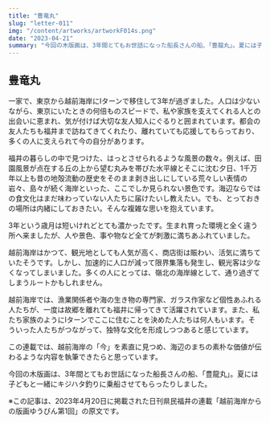 ```yaml
---
title: "豊竜丸"
slug: "letter-011"
img: "/content/artworks/artworkF014s.png"
date: "2023-04-21"
summary: "今回の木版画は、3年間とてもお世話になった船長さんの船、「豊龍丸」。夏には子どもと一緒にキジハタ釣りに乗船させてもらったりしました。"
---
```


## 豊竜丸

一家で、東京から越前海岸にIターンで移住して3年が過ぎました。人口は少ないながら、東京にいたときの何倍ものスピードで、私や家族を支えてくれる人との出会いに恵まれ、気が付けば大切な友人知人にぐるりと囲まれています。都会の友人たちも福井まで訪ねてきてくれたり、離れていても応援してもらっており、多くの人に支えられて今の自分があります。  

福井の暮らしの中で見つけた、はっとさせられるような風景の数々。例えば、田園風景が点在する丘の上から望む丸みを帯びた水平線とそこに沈む夕日、1千万年以上も昔の地殻流動の歴史をそのまま剥き出しにしている荒々しい表情の岩々、島々が続く海岸といった、ここでしか見られない景色です。海辺ならではの食文化はまだ味わっていない人たちに届けたいし教えたい。でも、とっておきの場所は内緒にしておきたい。そんな複雑な思いを抱えています。  

3年という歳月は短いけれどとても濃かったです。生まれ育った環境と全く違う所へ来ましたが、人や景色、事や物など全てが刺激に満ちあふれていました。  

越前海岸はかつて、観光地としても人気が高く、商店街は賑わい、活気に満ちていたそうです。しかし、加速的に人口が減って限界集落も発生し、観光客は少なくなってしまいました。多くの人にとっては、嶺北の海岸線として、通り過ぎてしまうルートかもしれません。  

越前海岸では、漁業関係者や海の生き物の専門家、ガラス作家など個性あふれる人たちが、一度は故郷を離れても福井に帰ってきて活躍されています。また、私たち家族のようにIターンでここに住むことを決めた人たちは何人もいます。そういった人たちがつながって、独特な文化を形成しつつあると感じています。  

この連載では、越前海岸の「今」を素直に見つめ、海辺のまちの素朴な価値が伝わるような内容を執筆できたらと思っています。  

今回の木版画は、3年間とてもお世話になった船長さんの船、「豊龍丸」。夏には子どもと一緒にキジハタ釣りに乗船させてもらったりしました。  

※この記事は、2023年4月20日に掲載された日刊県民福井の連載「越前海岸からの版画ゆうびん第1回」の原文です。  
